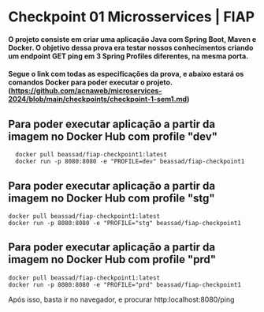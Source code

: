 # Checkpoint 01 Microsservices | FIAP

#### O projeto consiste em criar uma aplicação Java com Spring Boot, Maven e Docker. O objetivo dessa prova era testar nossos conhecimentos criando um endpoint GET ping em 3 Spring Profiles diferentes, na mesma porta.

#### Segue o link com todas as especificações da prova, e abaixo estará os comandos Docker para poder executar o projeto. (https://github.com/acnaweb/microservices-2024/blob/main/checkpoints/checkpoint-1-sem1.md)


## Para poder executar aplicação a partir da imagem no Docker Hub com profile "dev"

```
  docker pull beassad/fiap-checkpoint1:latest
  docker run -p 8080:8080 -e "PROFILE=dev" beassad/fiap-checkpoint1
```

## Para poder executar aplicação a partir da imagem no Docker Hub com profile "stg"

```
docker pull beassad/fiap-checkpoint1:latest
docker run -p 8080:8080 -e "PROFILE="stg" beassad/fiap-checkpoint1
```

## Para poder executar aplicação a partir da imagem no Docker Hub com profile "prd"

```
docker pull beassad/fiap-checkpoint1:latest
docker run -p 8080:8080 -e "PROFILE="prd" beassad/fiap-checkpoint1
```

Após isso, basta ir no navegador, e procurar http:localhost:8080/ping
